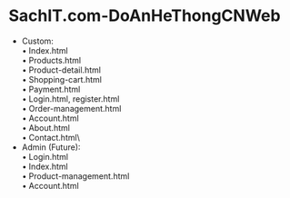 # SachIT.com-DoAnHeThongCNWeb
- Custom:\
•	Index.html\
•	Products.html\
•	Product-detail.html\
•	Shopping-cart.html\
•	Payment.html\
•	Login.html, register.html\
•	Order-management.html\
•	Account.html\
•	About.html\
•	Contact.html\
- Admin (Future):\
•	Login.html\
•	Index.html\
•	Product-management.html\
•	Account.html
